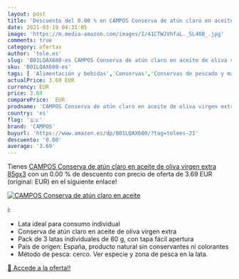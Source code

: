 ```yaml
---
layout: post
title: 'Descuento del 0.00 % en CAMPOS Conserva de atún claro en aceite '
date: 2021-03-19 04:31:05
image: 'https://m.media-amazon.com/images/I/41CTWJVhfaL._SL400_.jpg'
comments: true
category: ofertas
author: 'tole.es'
slug: 'B01LQAX680-es CAMPOS Conserva de atún claro en aceite de oliva virgen...'
sku: 'B01LQAX680-es'
tags: [ 'Alimentación y bebidas','Conservas','Conservas de pescado y marisco','aceite','atún','campos','claro','conserva','de','extra','oliva','virgen', ]
actualPrice: 3.69 EUR
currency: EUR
price: 3.69
comparePrice:  EUR
prodname: 'CAMPOS Conserva de atún claro en aceite de oliva virgen extra 85gx3'
country: 'es'
flag: '🇪🇸'
brand: 'CAMPOS'
buyurl: 'https://www.amazon.es/dp/B01LQAX680/?tag=tolees-21'
descuento: '0.00'
average: '3.69'
---
```


Tienes [CAMPOS Conserva de atún claro en aceite de oliva virgen extra 85gx3](https://www.amazon.es/dp/B01LQAX680/?tag=tolees-21) con un 0.00 % de descuento con precio de oferta de 3.69 EUR (original:  EUR) en el siguiente enlace!

[![CAMPOS Conserva de atún claro en aceite ](https://m.media-amazon.com/images/I/41CTWJVhfaL._SL400_.jpg)](https://www.amazon.es/dp/B01LQAX680/?tag=tolees-21)

ℹ️:

- Lata ideal para consumo individual
- Conserva de atún claro en aceite de oliva virgen extra
- Pack de 3 latas individuales de 80 g, con tapa fácil apertura
- País de origen: España, producto natural sin conservantes ni colorantes
- Método de pesca: cerco. Ver especie y zona de pesca en la lata.

[🛒 Accede a la oferta!!](https://www.amazon.es/dp/B01LQAX680/?tag=tolees-21)
